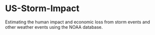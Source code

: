 # US-Storm-Impact
Estimating the human impact and economic loss from storm events and other weather events using the NOAA database.
